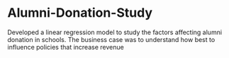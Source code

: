 # Alumni-Donation-Study
Developed a linear regression model to study the factors affecting alumni donation in schools. The business case was to understand how best to influence policies that increase revenue
